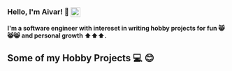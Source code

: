 ### Hello, I'm Aivar! 👋 [<img align="center" alt="aivaraleksiev | LinkedIn" width="22px" src="https://cdn.jsdelivr.net/npm/simple-icons@v3/icons/linkedin.svg" />][linkedin]

**I'm a software engineer with intereset in writing hobby projects for fun :smile_cat::smile_cat::smile_cat: and personal growth  :arrow_up::arrow_up::arrow_up:.**


## Some of my Hobby Projects ‍:computer:  :blush:





[linkedin]: https://bg.linkedin.com/in/aivar-aleksiev-088463214
